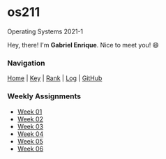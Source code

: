# os211
Operating Systems 2021-1

Hey, there! I'm **Gabriel Enrique**. Nice to meet you! 😄

### Navigation
[Home](.) | [Key](https://gabriel-enrique.github.io/os211/TXT/mypubkey.txt) | [Rank](https://gabriel-enrique.github.io/os211/TXT/myrank.txt) | [Log](https://gabriel-enrique.github.io/os211/TXT/mylog.txt) | [GitHub](https://github.com/gabriel-enrique/os211)

### Weekly Assignments
 - [Week 01](https://gabriel-enrique.github.io/os211/W01/)
 - [Week 02](https://gabriel-enrique.github.io/os211/W02/)
 - [Week 03](https://gabriel-enrique.github.io/os211/W03/)
 - [Week 04](https://gabriel-enrique.github.io/os211/W04/)
 - [Week 05](https://gabriel-enrique.github.io/os211/W05/)
 - [Week 06](https://gabriel-enrique.github.io/os211/W06/)
